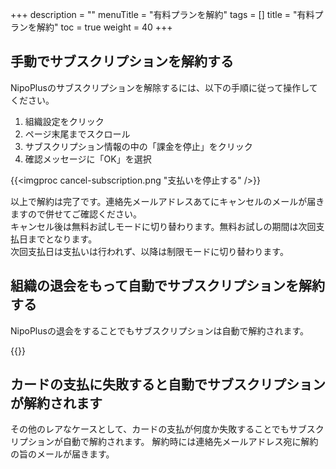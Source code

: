 +++
description = ""
menuTitle = "有料プランを解約"
tags = []
title = "有料プランを解約"
toc = true
weight = 40
+++

## 手動でサブスクリプションを解約する

NipoPlusのサブスクリプションを解除するには、以下の手順に従って操作してください。

1. 組織設定をクリック
1. ページ末尾までスクロール
1. サブスクリプション情報の中の「課金を停止」をクリック
1. 確認メッセージに「OK」を選択

{{<imgproc cancel-subscription.png "支払いを停止する" />}}

以上で解約は完了です。連絡先メールアドレスあてにキャンセルのメールが届きますので併せてご確認ください。  
キャンセル後は無料お試しモードに切り替わります。無料お試しの期間は次回支払日までとなります。  
次回支払日は支払いは行われず、以降は制限モードに切り替わります。

## 組織の退会をもって自動でサブスクリプションを解約する

NipoPlusの退会をすることでもサブスクリプションは自動で解約されます。

{{<appscreen filename="withdrawal" title="退会と同時にサブスクリプションは自動で解約される" desc="組織設定を開き、退会の項目までスクロールしてください。退会ボタンをクリックするとパスワード入力画面が表示されます" >}}

## カードの支払に失敗すると自動でサブスクリプションが解約されます

その他のレアなケースとして、カードの支払が何度か失敗することでもサブスクリプションが自動で解約されます。
解約時には連絡先メールアドレス宛に解約の旨のメールが届きます。
